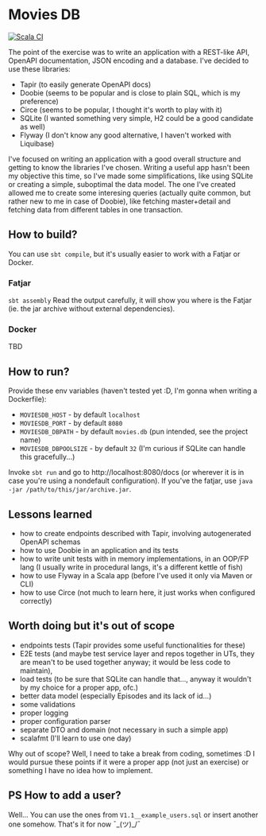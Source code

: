 # Movies DB
[![Scala CI](https://github.com/DLakomy/moviesDB/actions/workflows/scala.yml/badge.svg)](https://github.com/DLakomy/moviesDB/actions/workflows/scala.yml)

The point of the exercise was to write an application with a REST-like API,
OpenAPI documentation, JSON encoding and a database. I've decided to use these libraries:
- Tapir (to easily generate OpenAPI docs)
- Doobie (seems to be popular and is close to plain SQL, which is my preference)
- Circe (seems to be popular, I thought it's worth to play with it)
- SQLite (I wanted something very simple, H2 could be a good candidate as well) 
- Flyway (I don't know any good alternative, I haven't worked with Liquibase)

I've focused on writing an application with a good overall structure
and getting to know the libraries I've chosen.
Writing a useful app hasn't been my objective this time, so I've made some simplifications,
like using SQLite or creating a simple, suboptimal the data model. The one I've created
allowed me to create some interesing queries (actually quite common, but rather new to me in
case of Doobie), like fetching master+detail and fetching data from different tables in one
transaction.

## How to build?

You can use `sbt compile`, but it's usually easier to work with a Fatjar or Docker.

### Fatjar
`sbt assembly`
Read the output carefully, it will show you where is the Fatjar (ie. the jar archive without external dependencies).

### Docker
TBD

## How to run?
Provide these env variables (haven't tested yet :D, I'm gonna when writing a Dockerfile):
- `MOVIESDB_HOST` - by default `localhost`
- `MOVIESDB_PORT` - by default `8080`
- `MOVIESDB_DBPATH` - by default `movies.db` (pun intended, see the project name)
- `MOVIESDB_DBPOOLSIZE` - by default `32` (I'm curious if SQLite can handle this gracefully...)

Invoke `sbt run` and go to http://localhost:8080/docs (or wherever it is in case you're using a nondefault configuration).
If you've the fatjar, use `java -jar /path/to/this/jar/archive.jar`.

## Lessons learned
- how to create endpoints described with Tapir, involving autogenerated OpenAPI schemas
- how to use Doobie in an application and its tests
- how to write unit tests with in memory implementations, in an OOP/FP lang (I usually write in procedural langs, it's a different kettle of fish)
- how to use Flyway in a Scala app (before I've used it only via Maven or CLI)
- how to use Circe (not much to learn here, it just works when configured correctly)

## Worth doing but it's out of scope

- endpoints tests (Tapir provides some useful functionalities for these)
- E2E tests (and maybe test service layer and repos together in UTs,
they are mean't to be used together anyway; it would be less code to maintain),
- load tests (to be sure that SQLite can handle that..., anyway it wouldn't by my choice for a proper app, ofc.)
- better data model (especially Episodes and its lack of id...)
- some validations
- proper logging
- proper configuration parser
- separate DTO and domain (not necessary in such a simple app)
- scalafmt (I'll learn to use one day)

Why out of scope? Well, I need to take a break from coding, sometimes :D
I would pursue these points if it were a proper app (not just an exercise)
or something I have no idea how to implement.

## PS How to add a user?
Well... You can use the ones from `V1.1__example_users.sql` or insert another one somehow. That's it for now ¯\_(ツ)_/¯
